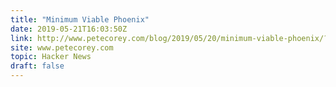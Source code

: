 ```yaml
---
title: "Minimum Viable Phoenix"
date: 2019-05-21T16:03:50Z
link: http://www.petecorey.com/blog/2019/05/20/minimum-viable-phoenix/?utm_medium=RSS&utm_source=hune
site: www.petecorey.com
topic: Hacker News
draft: false
---
```

